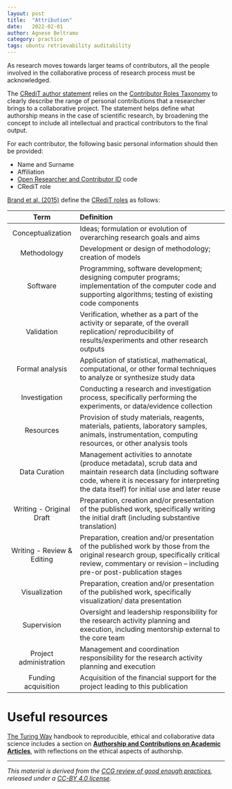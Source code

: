 ```yaml
---
layout: post
title:  "Attribution"
date:   2022-02-01
author: Agnese Beltramo
category: practice
tags: ubuntu retrievability auditability
---
```


As research moves towards larger teams of contributors, all the people involved in the collaborative process of research process must be acknowledged.

The [CRediT author statement][1] relies on the [Contributor Roles Taxonomy][2]
to clearly describe the range of personal contributions that a researcher brings to a collaborative project.
The statement helps define what authorship means in the case of scientific research,
by broadening the concept to include all intellectual and practical contributors to the final output.

For each contributor, the following basic personal information should then be provided:

- Name and Surname
- Affiliation
- [Open Researcher and Contributor ID][3] code
- CRediT role

[Brand et al. (2015)][2] define the [CRediT roles][2] as follows:

| Term | Definition|
| :--: | :-------- |
| Conceptualization | Ideas; formulation or evolution of overarching research goals and aims|
| Methodology | Development or design of methodology; creation of models|
| Software | Programming, software development; designing computer programs; implementation of the computer code and supporting algorithms; testing of existing code components|
| Validation | Verification, whether as a part of the activity or separate, of the overall replication/ reproducibility of results/experiments and other research outputs |
| Formal analysis | Application of statistical, mathematical, computational, or other formal techniques to analyze or synthesize study data |
| Investigation | Conducting a research and investigation process, specifically performing the experiments, or data/evidence collection |
| Resources | Provision of study materials, reagents, materials, patients, laboratory samples, animals, instrumentation, computing resources, or other analysis tools |
| Data Curation | Management activities to annotate (produce metadata), scrub data and maintain research data (including software code, where it is necessary for interpreting the data itself) for initial use and later reuse|
| Writing - Original Draft | Preparation, creation and/or presentation of the published work, specifically writing the initial draft (including substantive translation) |
| Writing - Review & Editing | Preparation, creation and/or presentation of the published work by those from the original research group, specifically critical review, commentary or revision – including pre-or post-publication stages |
| Visualization | Preparation, creation and/or presentation of the published work, specifically visualization/ data presentation |
| Supervision | Oversight and leadership responsibility for the research activity planning and execution, including mentorship external to the core team |
| Project administration | Management and coordination responsibility for the research activity planning and execution |
| Funding acquisition | Acquisition of the financial support for the project leading to this publication |

# Useful resources
[The Turing Way][7] handbook to reproducible, ethical and collaborative data science includes a section on [**Authorship and Contributions on Academic Articles**][6], with reflections on the ethical aspects of authorship.

------------
*This material is derived from the [CCG review of good enough practices][4], released under a [CC-BY 4.0 license][5].*

[1]: https://www.elsevier.com/authors/policies-and-guidelines/credit-author-statement

[2]: https://onlinelibrary.wiley.com/doi/10.1087/20150211 "Brand, A., Allen, L., Altman, M., Hlava, M., Scott, J., 2015. Beyond authorship: attribution, contribution, collaboration and credit. *Learned Publishing*, 28: 151–155. DOI:10.1087/20150211"

[3]: https://orcid.org/

[4]: https://doi.org/10.5281/zenodo.5911546 "Usher, William, Beltramo, Agnese, Gardumi, Francesco, Martin, Viktoria, & Petrarulo, Luca. (2022). CCG Platform - Body of Knowledge: Review of Good Practice (1.3). Zenodo. https://doi.org/10.5281/zenodo.5911546"

[5]: https://creativecommons.org/licenses/by/4.0/legalcode

[6]: https://the-turing-way.netlify.app/communication/aa.html

[7]: https://doi.org/10.5281/zenodo.5671094 "The Turing Way Community. (2021). The Turing Way: A handbook for reproducible, ethical and collaborative research (1.0.1). Zenodo. https://doi.org/10.5281/zenodo.5671094"
